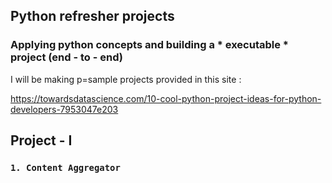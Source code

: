 ## Python refresher projects

### Applying python concepts and building a * executable * project (end - to - end)

I will be making p=sample projects provided in this site : 

https://towardsdatascience.com/10-cool-python-project-ideas-for-python-developers-7953047e203

## Project - I

### `1. Content Aggregator`

 